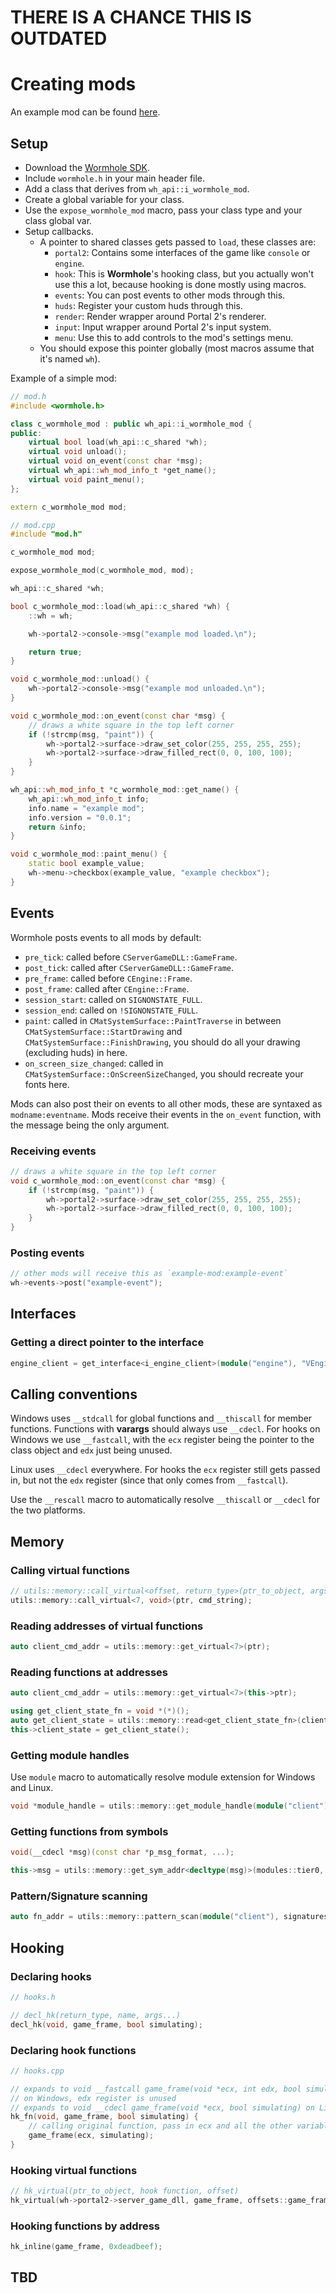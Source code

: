 # THERE IS A CHANCE THIS IS OUTDATED

# Creating mods

An example mod can be found [here](https://github.com/Zyntex1/wormhole/tree/master/example-mod).

## Setup
- Download the [Wormhole SDK](https://github.com/Zyntex1/wormhole-sdk).
- Include `wormhole.h` in your main header file.
- Add a class that derives from `wh_api::i_wormhole_mod`.
- Create a global variable for your class.
- Use the `expose_wormhole_mod` macro, pass your class type and your class global var.
- Setup callbacks.
	- A pointer to shared classes gets passed to `load`, these classes are:
    	- `portal2`: Contains some interfaces of the game like `console` or `engine`.
    	- `hook`: This is **Wormhole**'s hooking class, but you actually won't use this a lot, because hooking is done mostly using macros.
      - `events`: You can post events to other mods through this.
      - `huds`: Register your custom huds through this.
      - `render`: Render wrapper around Portal 2's renderer.
      - `input`: Input wrapper around Portal 2's input system.
      - `menu`: Use this to add controls to the mod's settings menu.
	- You should expose this pointer globally (most macros assume that it's named `wh`).
	
Example of a simple mod:
```cpp
// mod.h
#include <wormhole.h>

class c_wormhole_mod : public wh_api::i_wormhole_mod {
public:
	virtual bool load(wh_api::c_shared *wh);
	virtual void unload();
	virtual void on_event(const char *msg);
	virtual wh_api::wh_mod_info_t *get_name();
	virtual void paint_menu();
};

extern c_wormhole_mod mod;

// mod.cpp
#include "mod.h"

c_wormhole_mod mod;

expose_wormhole_mod(c_wormhole_mod, mod); 

wh_api::c_shared *wh;

bool c_wormhole_mod::load(wh_api::c_shared *wh) {
	::wh = wh;

	wh->portal2->console->msg("example mod loaded.\n");

	return true;
}

void c_wormhole_mod::unload() {
	wh->portal2->console->msg("example mod unloaded.\n");
}

void c_wormhole_mod::on_event(const char *msg) {
	// draws a white square in the top left corner
	if (!strcmp(msg, "paint")) {
		wh->portal2->surface->draw_set_color(255, 255, 255, 255);
		wh->portal2->surface->draw_filled_rect(0, 0, 100, 100);
	}
}

wh_api::wh_mod_info_t *c_wormhole_mod::get_name() {
	wh_api::wh_mod_info_t info;
	info.name = "example mod";
	info.version = "0.0.1";
	return &info;
}

void c_wormhole_mod::paint_menu() {
	static bool example_value;
	wh->menu->checkbox(example_value, "example checkbox");
}
```
## Events
Wormhole posts events to all mods by default:
- `pre_tick`: called before `CServerGameDLL::GameFrame`.
- `post_tick`: called after `CServerGameDLL::GameFrame`.
- `pre_frame`: called before `CEngine::Frame`.
- `post_frame`: called after `CEngine::Frame`.
- `session_start`: called on `SIGNONSTATE_FULL`.
- `session_end`: called on `!SIGNONSTATE_FULL`.
- `paint`: called in `CMatSystemSurface::PaintTraverse` in between `CMatSystemSurface::StartDrawing` and `CMatSystemSurface::FinishDrawing`, you should do all your drawing (excluding huds) in here.
- `on_screen_size_changed`: called in `CMatSystemSurface::OnScreenSizeChanged`, you should recreate your fonts here.

Mods can also post their on events to all other mods, these are syntaxed as `modname:eventname`.
Mods receive their events in the `on_event` function, with the message being the only argument.

### Receiving events
```cpp
// draws a white square in the top left corner
void c_wormhole_mod::on_event(const char *msg) {
	if (!strcmp(msg, "paint")) {
		wh->portal2->surface->draw_set_color(255, 255, 255, 255);
		wh->portal2->surface->draw_filled_rect(0, 0, 100, 100);
	}
}
```

### Posting events
```cpp
// other mods will receive this as `example-mod:example-event`
wh->events->post("example-event");
```

## Interfaces
### Getting a direct pointer to the interface
```cpp
engine_client = get_interface<i_engine_client>(module("engine"), "VEngineClient015");
```

## Calling conventions
Windows uses `__stdcall` for global functions and `__thiscall` for member functions.
Functions with **varargs** should always use `__cdecl`.
For hooks on Windows we use `__fastcall`, with the `ecx` register being the pointer to the class object and `edx` just being unused.

Linux uses `__cdecl` everywhere.
For hooks the `ecx` register still gets passed in, but not the `edx` register (since that only comes from `__fastcall`).

Use the `__rescall` macro to automatically resolve `__thiscall` or `__cdecl` for the two platforms.

## Memory
### Calling virtual functions
```cpp
// utils::memory::call_virtual<offset, return_type>(ptr_to_object, args...);
utils::memory::call_virtual<7, void>(ptr, cmd_string);
```

### Reading addresses of virtual functions
```cpp
auto client_cmd_addr = utils::memory::get_virtual<7>(ptr);
```

### Reading functions at addresses
```cpp
auto client_cmd_addr = utils::memory::get_virtual<7>(this->ptr);

using get_client_state_fn = void *(*)();
auto get_client_state = utils::memory::read<get_client_state_fn>(client_cmd_addr + offsets::get_client_state);
this->client_state = get_client_state();
```

### Getting module handles
Use `module` macro to automatically resolve module extension for Windows and Linux.
```cpp
void *module_handle = utils::memory::get_module_handle(module("client"));
```

### Getting functions from symbols
```cpp
void(__cdecl *msg)(const char *p_msg_format, ...);

this->msg = utils::memory::get_sym_addr<decltype(msg)>(modules::tier0, symbols::msg);
```

### Pattern/Signature scanning
```cpp
auto fn_addr = utils::memory::pattern_scan(module("client"), signatures::calc_view_model_lag);
```

## Hooking
### Declaring hooks
```cpp
// hooks.h

// decl_hk(return_type, name, args...)
decl_hk(void, game_frame, bool simulating);
```

### Declaring hook functions
```cpp
// hooks.cpp

// expands to void __fastcall game_frame(void *ecx, int edx, bool simulating)
// on Windows, edx register is unused
// expands to void __cdecl game_frame(void *ecx, bool simulating) on Linux
hk_fn(void, game_frame, bool simulating) {
	// calling original function, pass in ecx and all the other variables
	game_frame(ecx, simulating);
}
```

### Hooking virtual functions
```cpp
// hk_virtual(ptr_to_object, hook function, offset)
hk_virtual(wh->portal2->server_game_dll, game_frame, offsets::game_frame);
```

### Hooking functions by address
```cpp
hk_inline(game_frame, 0xdeadbeef);
```

## TBD
